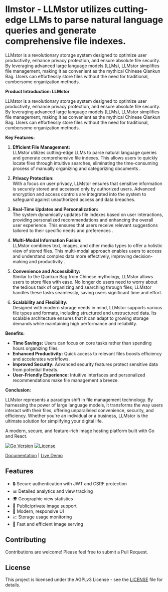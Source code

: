 # llmstor - LLMstor utilizes cutting-edge LLMs to parse natural language queries and generate comprehensive file indexes. 

 LLMstor is a revolutionary storage system designed to optimize user productivity, enhance privacy protection, and ensure absolute file security. By leveraging advanced large language models (LLMs), LLMstor simplifies file management, making it as convenient as the mythical Chinese Qiankun Bag. Users can effortlessly store files without the need for traditional, cumbersome organization methods.







**Product Introduction: LLMstor**

LLMstor is a revolutionary storage system designed to optimize user productivity, enhance privacy protection, and ensure absolute file security. By leveraging advanced large language models (LLMs), LLMstor simplifies file management, making it as convenient as the mythical Chinese Qiankun Bag. Users can effortlessly store files without the need for traditional, cumbersome organization methods.

**Key Features:**

1. **Efficient File Management:**  
   LLMstor utilizes cutting-edge LLMs to parse natural language queries and generate comprehensive file indexes. This allows users to quickly locate files through intuitive searches, eliminating the time-consuming process of manually organizing and categorizing documents .

2. **Privacy Protection:**  
   With a focus on user privacy, LLMstor ensures that sensitive information is securely stored and accessed only by authorized users. Advanced encryption and access controls are integrated into the system to safeguard against unauthorized access and data breaches.

3. **Real-Time Updates and Personalization:**  
   The system dynamically updates file indexes based on user interactions, providing personalized recommendations and enhancing the overall user experience. This ensures that users receive relevant suggestions tailored to their specific needs and preferences .

4. **Multi-Modal Information Fusion:**  
   LLMstor combines text, images, and other media types to offer a holistic view of stored files. This multi-modal approach enables users to access and understand complex data more effectively, improving decision-making and productivity .

5. **Convenience and Accessibility:**  
   Similar to the Qiankun Bag from Chinese mythology, LLMstor allows users to store files with ease. No longer do users need to worry about the tedious task of organizing and searching through files; LLMstor handles these tasks seamlessly, saving users significant time and effort.

6. **Scalability and Flexibility:**  
   Designed with modern storage needs in mind, LLMstor supports various file types and formats, including structured and unstructured data. Its scalable architecture ensures that it can adapt to growing storage demands while maintaining high performance and reliability.

**Benefits:**

- **Time Savings:** Users can focus on core tasks rather than spending hours organizing files.
- **Enhanced Productivity:** Quick access to relevant files boosts efficiency and accelerates workflows.
- **Improved Security:** Advanced security features protect sensitive data from potential threats.
- **User-Friendly Experience:** Intuitive interfaces and personalized recommendations make file management a breeze.

**Conclusion:**

LLMstor represents a paradigm shift in file management technology. By harnessing the power of large language models, it transforms the way users interact with their files, offering unparalleled convenience, security, and efficiency. Whether you're an individual or a business, LLMstor is the ultimate solution for simplifying your digital life.


















A modern, secure, and feature-rich image hosting platform built with Go and React.

[![Go Version](https://img.shields.io/badge/Go-1.24.1-blue.svg)](https://go.dev/)
[![License](https://img.shields.io/badge/License-AGPLv3-blue.svg)](LICENSE)

[Documentation](https://usesimp.app/docs) | [Live Demo](https://demo.usesimp.app/admin)

## Features

- 🔒 Secure authentication with JWT and CSRF protection
- 📊 Detailed analytics and view tracking
- 🌍 Geographic view statistics
- 🔐 Public/private image support
- 📱 Modern, responsive UI
- 📈 Storage usage monitoring
- 🚀 Fast and efficient image serving

## Contributing

Contributions are welcome! Please feel free to submit a Pull Request.

## License

This project is licensed under the AGPLv3 License - see the [LICENSE](LICENSE) file for details.
